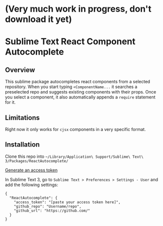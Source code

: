 # (Very much work in progress, don't download it yet)
# Sublime Text React Component Autocomplete

## Overview
This sublime package autocompletes react components from a selected repository.
When you start typing `<ComponentName...` it searches a preselected repo and suggests existing components with their props.
Once you select a component, it also automatically appends a `require` statement for it.

## Limitations
Right now it only works for `cjsx` components in a very specific format.

## Installation
Clone this repo into `~/Library/Application\ Support/Sublime\ Text\ 3/Packages/ReactAutocomplete/`

[Generate an access token](https://github.com/settings/tokens)

In Sublime Text 3, go to `Sublime Text > Preferences > Settings - User` and add the following settings:
```
{
  "ReactAutocomplete": {
  	"access_token": "[paste your access token here]",
    "github_repo": "Username/repo",
    "github_url": "https://github.com/"
  }
}
```
